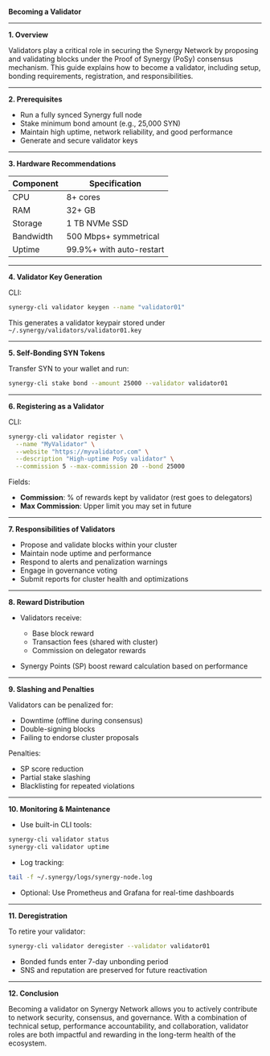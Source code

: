 **Becoming a Validator**

---

**1. Overview**

Validators play a critical role in securing the Synergy Network by proposing and validating blocks under the Proof of Synergy (PoSy) consensus mechanism. This guide explains how to become a validator, including setup, bonding requirements, registration, and responsibilities.

---

**2. Prerequisites**

* Run a fully synced Synergy full node
* Stake minimum bond amount (e.g., 25,000 SYN)
* Maintain high uptime, network reliability, and good performance
* Generate and secure validator keys

---

**3. Hardware Recommendations**

| Component | Specification            |
| --------- | ------------------------ |
| CPU       | 8+ cores                 |
| RAM       | 32+ GB                   |
| Storage   | 1 TB NVMe SSD            |
| Bandwidth | 500 Mbps+ symmetrical    |
| Uptime    | 99.9%+ with auto-restart |

---

**4. Validator Key Generation**

CLI:

```bash
synergy-cli validator keygen --name "validator01"
```

This generates a validator keypair stored under `~/.synergy/validators/validator01.key`

---

**5. Self-Bonding SYN Tokens**

Transfer SYN to your wallet and run:

```bash
synergy-cli stake bond --amount 25000 --validator validator01
```

---

**6. Registering as a Validator**

CLI:

```bash
synergy-cli validator register \
  --name "MyValidator" \
  --website "https://myvalidator.com" \
  --description "High-uptime PoSy validator" \
  --commission 5 --max-commission 20 --bond 25000
```

Fields:

* **Commission**: % of rewards kept by validator (rest goes to delegators)
* **Max Commission**: Upper limit you may set in future

---

**7. Responsibilities of Validators**

* Propose and validate blocks within your cluster
* Maintain node uptime and performance
* Respond to alerts and penalization warnings
* Engage in governance voting
* Submit reports for cluster health and optimizations

---

**8. Reward Distribution**

* Validators receive:

  * Base block reward
  * Transaction fees (shared with cluster)
  * Commission on delegator rewards
* Synergy Points (SP) boost reward calculation based on performance

---

**9. Slashing and Penalties**

Validators can be penalized for:

* Downtime (offline during consensus)
* Double-signing blocks
* Failing to endorse cluster proposals

Penalties:

* SP score reduction
* Partial stake slashing
* Blacklisting for repeated violations

---

**10. Monitoring & Maintenance**

* Use built-in CLI tools:

```bash
synergy-cli validator status
synergy-cli validator uptime
```

* Log tracking:

```bash
tail -f ~/.synergy/logs/synergy-node.log
```

* Optional: Use Prometheus and Grafana for real-time dashboards

---

**11. Deregistration**

To retire your validator:

```bash
synergy-cli validator deregister --validator validator01
```

* Bonded funds enter 7-day unbonding period
* SNS and reputation are preserved for future reactivation

---

**12. Conclusion**

Becoming a validator on Synergy Network allows you to actively contribute to network security, consensus, and governance. With a combination of technical setup, performance accountability, and collaboration, validator roles are both impactful and rewarding in the long-term health of the ecosystem.
